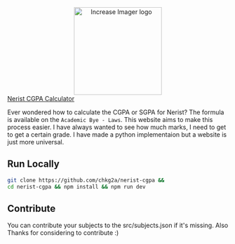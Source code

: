 <div align="center">
    <img height="200" src="yo.png" alt="Increase Imager logo" />
</div>
<a href="https://nerist-cgpa.netlify.app/" target="_blank" align="center">Nerist CGPA Calculator</a>

Ever wondered how to calculate the CGPA or SGPA for Nerist? The formula is available on the `Academic Bye - Laws`. This website aims to make this process easier. I have always wanted to see how much marks, I need to get to get a certain grade. I have made a python implementaion but a website is just more universal.

## Run Locally

```bash
git clone https://github.com/chkg2a/nerist-cgpa &&
cd nerist-cgpa && npm install && npm run dev

```
## Contribute

You can contribute your subjects to the src/subjects.json if it's missing. Also Thanks for considering to contribute :)
